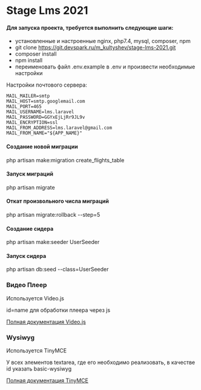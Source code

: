# Stage Lms 2021

#### Для запуска проекта, требуется выполнить следующие шаги:
- установленные и настроенные nginx, php7.4, mysql, composer, npm
- git clone https://git.devspark.ru/m_kultyshev/stage-lms-2021.git
- composer install
- npm install
- переименовать файл .env.example в .env и произвести необходимые настройки

Настройки почтового сервера:
```
MAIL_MAILER=smtp
MAIL_HOST=smtp.googlemail.com
MAIL_PORT=465
MAIL_USERNAME=lms.laravel
MAIL_PASSWORD=GGYxEjLjRr9JL9v
MAIL_ENCRYPTION=ssl
MAIL_FROM_ADDRESS=lms.laravel@gmail.com
MAIL_FROM_NAME="${APP_NAME}"
```

#### Создание новой миграции
php artisan make:migration create_flights_table
#### Запуск миграций
php artisan migrate
#### Откат произвольного числа миграций
php artisan migrate:rollback --step=5
#### Создание сидера
php artisan make:seeder UserSeeder
#### Запуск сидера
php artisan db:seed --class=UserSeeder
### Видео Плеер
Используется Video.js

id=name для обработки плеера через js

[Полная документация Video.js](https://docs.videojs.com)

### Wysiwyg
Используется TinyMCE

У всех элементов textarea, где его необходимо реализовать, в качестве id указать basic-wysiwyg

[Полная документация TinyMCE](https://git.devspark.ru/m_kultyshev/stage-lms-2021/-/blob/5_videoPlayer/wydiwyg.md)

